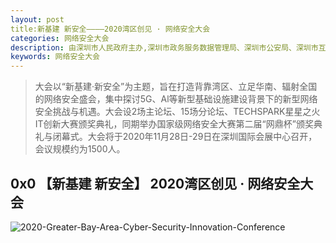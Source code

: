 ```yaml
---
layout: post
title:新基建 新安全————2020湾区创见 · 网络安全大会
categories: 网络安全大会
description: 由深圳市人民政府主办,深圳市政务服务数据管理局、深圳市公安局、深圳市互联网信息办公室、深圳市密码管理局的2020年湾区创见·网络安全大会
keywords: 网络安全大会
---
```


> 大会以“新基建·新安全”为主题，旨在打造背靠湾区、立足华南、辐射全国的网络安全盛会，集中探讨5G、Al等新型基础设施建设背景下的新型网络安全挑战与机遇。大会设2场主论坛、15场分论坛、TECHSPARK星星之火IT创新大赛颁奖典礼，同期举办国家级网络安全大赛第二届“网鼎杯”颁奖典礼与闭幕式。大会将于2020年11月28日-29日在深圳国际会展中心召开，会议规模约为1500人。

## 0x0 【新基建 新安全】 2020湾区创见 · 网络安全大会

![2020-Greater-Bay-Area-Cyber-Security-Innovation-Conference](/images/blog/2020-11-24-2020-Greater-Bay-Area-Cyber-Security-Innovation-Conference.assets/2020-Greater-Bay-Area-Cyber-Security-Innovation-Conference.png)

